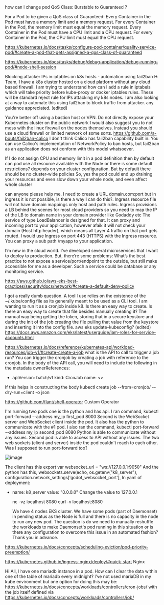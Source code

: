  how can I change pod QoS Class: Burstable to Guaranteed ?
 
For a Pod to be given a QoS class of Guaranteed:
Every Container in the Pod must have a memory limit and a memory request.
For every Container in the Pod, the memory limit must equal the memory request.
Every Container in the Pod must have a CPU limit and a CPU request.
For every Container in the Pod, the CPU limit must equal the CPU request.

https://kubernetes.io/docs/tasks/configure-pod-container/quality-service-pod/#create-a-pod-that-gets-assigned-a-qos-class-of-guaranteed

https://kubernetes.io/docs/tasks/debug/debug-application/debug-running-pod/#node-shell-session


Blocking attacker IPs in iptables on k8s hosts - automation using fail2ban
Hi Team,
I have a k8s cluster hosted on a cloud platform without any cloud based firewall.
I am trying to understand how can I add a rule in iptabels which will take priority before kube-proxy or docker iptables rules.
These will be standard reject rule for IPs attacking my k8s nodes.
I am also looking at a way to automate this using fail2ban to block traffic from attacker.
any guidance appreciated. (edited) 


You're better off using a bastion host or VPN. Do not directly expose your Kubernetes cluster on the public network
I would also suggest you to not mess with the linux firewall on the nodes themselves. Instead you should use a cloud firewall or limited network of some sorts.
https://github.com/a-bouts/fail2ban-calico
I don't think Calico has fail2ban capability built in. You can use Calico's implementation of NetworkPolicy to ban hosts,
but fail2ban as an application does not conform with this model whatsoever.


If I do not assign CPU and memory limit in a pod definition then by default can pod use all resource available with the Node or there is some default restrictions?
depends on your cluster configuration. But by default there should be no cluster-wide policies
So, yes the pod could end up draining your resources and even slow down your whole node, and even affect whole cluster


can anyone please help me.
I need to create a URL domain.com:port  but in ingress it is not possible, is there a way  I can do this?.
Ingress resource file will not have domain mappings only host and path rules. Ingress provisions a LB behind the scenes for most cloud providers 
so you need to map the IP of the LB  to domain name in your domain provider 
like Godaddy etc
The service of type LoadBalancer is designed for that. It can proxy and incoming port to your application, 
however afaik it will not check your domain (Host http header), which means all Layer 4 traffic on that port gets routed.
I would use Ingress on port 443 (HTTPS) with the Ingress resource. You can proxy a sub path /myapp to your application.



I’m new in the cloud world. I’ve developed several microservices that I want to deploy to production. But, there’re some problems:
What’s the best practice to not expose a service/port/endpoint to the outside, but still make accessible for me as a developer. 
Such a service could be database or any monitoring service.

https://aws.github.io/aws-eks-best-practices/security/docs/network/#create-a-default-deny-policy



I got a really dumb question. A tool I use relies on the existence of the ~/.kube/config  file as its generally meant to be used as a CLI tool. I am wanting to run it as a cronjob inside k8. Is there an easy way to create.
Is there an easy way to create that file besides manually creating it?
The manual way being getting the token, storing that in a secure keystore and during the init of the job creating the file pulling that value
from the keystore and inserting it into the config file.
aws eks update-kubeconfig? (edited) 
https://docs.aws.amazon.com/eks/latest/userguide/iam-roles-for-service-accounts.html


https://kubernetes.io/docs/reference/kubernetes-api/workload-resources/job-v1/#create-create-a-job
what is the API to call to trigger a job run?
You can trigger the cronjob by creating a job with reference to the cronjob. In the body of the API call, you will need to include the following in the metadata
  ownerReferences:
  - apiVersion: batch/v1
    kind: CronJob
    name: <>
   
If this helps in constructing the body
kubectl create job <job name> --from=cronjob/<cronjob name> --dry-run=client -o json
  
https://github.com/flant/shell-operator Custom Operator
  

  I'm running two pods
one is the python and has api.
I ran command,
kubectl port-forward --address my_ip first_pod 8000
Second is the WebSocket server and WebSocket client inside the pod. It also has the python to communicate with the #1 pod.
I also ran the command,
kubectl port-forward --address my_ip second_pod 8080
Python is able to communicate without any issues.
Second pod is able to access to API without any issues. The two web sockets (client and server) inside the pod couldn't reach to each other.
Was I supposed to run port-forward too?
  
  ![image](https://user-images.githubusercontent.com/60940642/211732088-9f04a29a-b3c4-4e22-b0bd-09e742a5b278.png)
  
  The client has this export var websocket_url = "ws://127.0.0.1:9050"
And the python has this,
websockets.serve(echo, os.getenv("k8_server"), configuration.network_settings['godot_websocket_port'],
  In yaml of deployment:
- name: k8_server
  value: "0.0.0.0"
  Change the value to 127.0.0.1
  
  nc -vz localhost 8080
  curl -v localhost:8080
  
  
  
  We have 4 nodes EKS cluster. We have some pods (part of Daemonset) in pending status as the Node is full and there is no capacity in the node to run any new pod. The question is do we need to manually reshuffle the workloads to make Daemonset's pod running in this situation or is there any configuration to overcome this issue in an automated fashion?
Thank you in advance.
  
 https://kubernetes.io/docs/concepts/scheduling-eviction/pod-priority-preemption/
  
https://kubernetes.github.io/ingress-nginx/deploy/#quick-start
  Nginx
  

Hi All, I have one mariadb instance in a pod. How can I clear the data within one of the table of mariadb every midnight?
  I've not used mariaDB in my kube environment but one option for doing this may be:
https://kubernetes.io/docs/concepts/workloads/controllers/cron-jobs/
with the job itself defined via https://kubernetes.io/docs/concepts/workloads/controllers/job/
  
  
  
